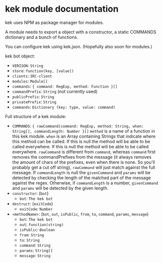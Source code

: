kek module documentation
===

kek uses NPM as package manager for modules.

A module needs to export a object with a constructor, a static COMMANDS dictionary and a bunch of functions.

You can configure kek using kek.json. (Hopefully also soon for modules.)

kek bot object:
- `VERISON`: `String`
- `store`: `function(key, [value])`
- `clients`: `IRC-client`
- `modules`: `Module[]`
- `commands`: `{ command: RegExp, method: Function }[]`
- `commandPrefix`: `String` (not currently used)
- `publicPrefix`: `String`
- `privatePrefix`: `String`
- `commands`: `Dictionary (key: type, value: command)`

Full structure of a kek module:
- `COMMANDS`: `{ rawCommand|command: RegExp, method: String, when: String[], commandLength: Number }[]` `method` is a name of a function in this kek module. `when` is an Array containing Strings that indicate where this method can be called. If this is null the method will be able to be called everywhere. If this is null the method will be able to be called everywhere. `rawCommand` is different from `command`, whereas `command` first removes the commandPrefixes from the message (it always removes the amount of chars of the prefixes, even when there is none. So you'll probably get a cut off string), `rawCommand` will just match against the full message. If `commandLength` is null the `givenCommand` and `params` will be detected by checking the length of the matched part of the message against the regex. Otherwise, if `commandLength` is a number, `givenCommand` and `params` will be detected by the given length.
- `constructor`: (`bot`)
	- `bot`: `The kek bot`
- `destruct`: (`exitCode`)
	- `exitCode`: `Number`
- `<methodName>`: (`bot`, `out`, `isPublic`, `from`, `to`, `command`, `params`, `message`)
	- `bot`: `The kek bot`
	- `out`: `function(string)`
	- `isPublic`: `Boolean`
	- `from`: `String`
	- `to`: `String`
	- `command`: `String`
	- `params`: `String[]`
	- `message`: `String`
